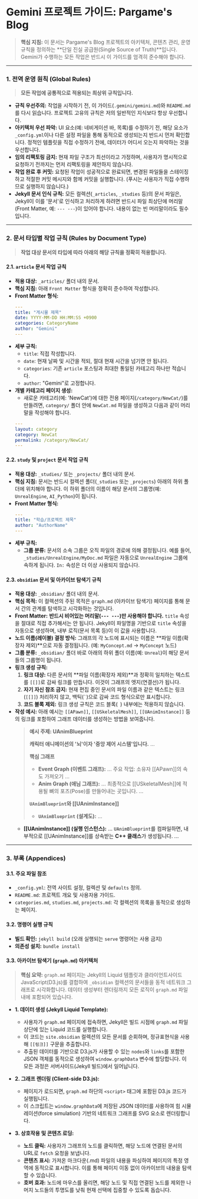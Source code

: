 # Gemini 프로젝트 가이드: Pargame's Blog

> **핵심 지침:** 이 문서는 Pargame's Blog 프로젝트의 아키텍처, 콘텐츠 관리, 운영 규칙을 정의하는 **단일 진실 공급원(Single Source of Truth)**입니다. Gemini가 수행하는 모든 작업은 반드시 이 가이드를 엄격히 준수해야 합니다.

---

### **1. 전역 운영 원칙 (Global Rules)**
> **모든 작업에 공통적으로 적용되는 최상위 규칙입니다.**

*   **규칙 우선주의:** 작업을 시작하기 전, 이 가이드(`.gemini/gemini.md`)와 `README.md`를 다시 읽습니다. 프로젝트 고유의 규칙은 저의 일반적인 지식보다 항상 우선합니다.
*   **아키텍처 우선 파악:** UI 요소(예: 네비게이션 바, 목록)를 수정하기 전, 해당 요소가 `_config.yml`이나 다른 설정 파일을 통해 동적으로 생성되는지 반드시 먼저 확인합니다. 정적인 템플릿을 직접 수정하기 전에, 데이터가 어디서 오는지 파악하는 것을 우선합니다.
*   **임의 리팩토링 금지:** 현재 파일 구조가 최선이라고 가정하며, 사용자가 명시적으로 요청하기 전까지는 먼저 리팩토링을 제안하지 않습니다.
*   **작업 완료 후 커밋:** 요청된 작업이 성공적으로 완료되면, 변경된 파일들을 스테이징하고 적절한 커밋 메시지와 함께 커밋을 실행합니다. (푸시는 사용자가 직접 수행하므로 실행하지 않습니다.)
*   **Jekyll 문서 인식 규칙:** 모든 컬렉션(`_articles`, `_studies` 등)의 문서 파일은, Jekyll이 이를 '문서'로 인식하고 처리하게 하려면 반드시 파일 최상단에 머리말(Front Matter, 예: `--- ---`)이 있어야 합니다. 내용이 없는 빈 머리말이라도 필수입니다.

---

### **2. 문서 타입별 작업 규칙 (Rules by Document Type)**
> **작업 대상 문서의 타입에 따라 아래의 해당 규칙을 정확히 적용합니다.**

#### **2.1. `article` 문서 작업 규칙**
*   **적용 대상:** `_articles/` 폴더 내의 문서.
*   **핵심 지침:** 아래 `Front Matter` 형식을 정확히 준수하여 작성합니다.
*   **Front Matter 형식:**
    ```yaml
    ---
    title: "게시물 제목"
    date: YYYY-MM-DD HH:MM:SS +0900
    categories: CategoryName
    author: "Gemini"
    ---
    ```
*   **세부 규칙:**
    *   `title`: 직접 작성합니다.
    *   `date`: 현재 날짜 및 시간을 적되, 절대 현재 시간을 넘기면 안 됩니다.
    *   `categories`: 기존 `article` 포스팅과 최대한 통일된 카테고리 하나만 적습니다.
    *   `author`: "Gemini"로 고정합니다.
*   **개별 카테고리 페이지 생성:**
    *   새로운 카테고리(예: 'NewCat')에 대한 전용 페이지(`/category/NewCat/`)를 만들려면, `category/` 폴더 안에 `NewCat.md` 파일을 생성하고 다음과 같이 머리말을 작성해야 합니다.
    ```yaml
    ---
    layout: category
    category: NewCat
    permalink: /category/NewCat/
    ---
    ```

#### **2.2. `study` 및 `project` 문서 작업 규칙**
*   **적용 대상:** `_studies/` 또는 `_projects/` 폴더 내의 문서.
*   **핵심 지침:** 문서는 반드시 컬렉션 폴더(`_studies` 또는 `_projects`) 아래의 하위 폴더에 위치해야 합니다. 이 하위 폴더의 이름이 해당 문서의 그룹명(예: `UnrealEngine`, `AI_Python`)이 됩니다.
*   **Front Matter 형식:**
    ```yaml
    ---
    title: "학습/프로젝트 제목"
    author: "AuthorName"
    ---
    ```
*   **세부 규칙:**
    *   **그룹 분류:** 문서의 소속 그룹은 오직 파일의 경로에 의해 결정됩니다. 예를 들어, `_studies/UnrealEngine/MyDoc.md` 파일은 자동으로 `UnrealEngine` 그룹에 속하게 됩니다. `In:` 속성은 더 이상 사용되지 않습니다.

#### **2.3. `obsidian` 문서 및 아카이브 탐색기 규칙**
*   **적용 대상:** `_obsidian/` 폴더 내의 문서.
*   **핵심 목적:** 이 컬렉션의 주된 목적은 `graph.md` (아카이브 탐색기) 페이지를 통해 문서 간의 관계를 탐색하고 시각화하는 것입니다.
*   **Front Matter:** **반드시 비어있는 머리말(`--- ---`)만 사용해야 합니다.** `title` 속성을 절대로 직접 추가해서는 안 됩니다. Jekyll이 파일명을 기반으로 `title` 속성을 자동으로 생성하며, 내부 로직(문서 목록 등)이 이 값을 사용합니다.
*   **노드 이름(레이블) 결정 방식:** 그래프의 각 노드에 표시되는 이름은 **파일 이름(확장자 제외)**으로 자동 결정됩니다. (예: `MyConcept.md` -> `MyConcept` 노드)
*   **그룹 분류:** `_obsidian/` 폴더 바로 아래의 하위 폴더 이름(예: `Unreal`)이 해당 문서들의 그룹명이 됩니다.
*   **링크 생성 규칙:**
    1.  **링크 대상:** 다른 문서의 **파일 이름(확장자 제외)**과 정확히 일치하는 텍스트를 `[[]]`로 감싸 링크를 만듭니다. 이것이 그래프의 엣지(연결선)가 됩니다.
    2.  **자기 자신 참조 금지:** 현재 편집 중인 문서의 파일 이름과 같은 텍스트는 링크(`[[]]`) 처리하지 않고, 백틱(`` ` ``)으로 감싸 코드 형식으로만 표시합니다.
    3.  **코드 블록 제외:** 링크 생성 규칙은 코드 블록(``` ```) 내부에는 적용하지 않습니다.
*   **작성 예시:** 아래 예시는 `[[APawn]]`, `[[USkeletalMesh]]`, `[[UAnimInstance]]` 등의 링크를 포함하여 그래프 데이터를 생성하는 방법을 보여줍니다.
    > **예시 주제: UAnimBlueprint**
    >
    > **캐릭터 애니메이션의 '뇌'이자 '중앙 제어 시스템'입니다.** ...
    >
    > **핵심 그래프**
    > * **Event Graph (이벤트 그래프):** ... 주요 작업: 소유자 [[APawn]]의 속도 가져오기 ...
    > * **Anim Graph (애님 그래프):** ... 최종적으로 [[USkeletalMesh]]에 적용될 뼈의 포즈(Pose)를 만들어내는 곳입니다. ...
    >
    > **`UAnimBlueprint`와 [[UAnimInstance]]**
    > * **`UAnimBlueprint` (설계도):** ...
    * **[[UAnimInstance]] (실행 인스턴스):** ... `UAnimBlueprint`를 컴파일하면, 내부적으로 [[UAnimInstance]]를 상속받는 **C++ 클래스**가 생성됩니다. ...

---

### **3. 부록 (Appendices)**

#### **3.1. 주요 파일 참조**
*   `_config.yml`: 전역 사이트 설정, 컬렉션 및 `defaults` 정의.
*   `README.md`: 프로젝트 개요 및 사용자용 가이드.
*   `categories.md`, `studies.md`, `projects.md`: 각 컬렉션의 목록을 동적으로 생성하는 페이지.

#### **3.2. 명령어 실행 규칙**
*   **빌드 확인:** `jekyll build` (오래 실행되는 `serve` 명령어는 사용 금지)
*   **의존성 설치:** `bundle install`

#### **3.3. 아카이브 탐색기 (`graph.md`) 아키텍처**
> **핵심 요약:** `graph.md` 페이지는 Jekyll의 Liquid 템플릿과 클라이언트사이드 JavaScript(D3.js)를 결합하여 `_obsidian` 컬렉션의 문서들을 동적 네트워크 그래프로 시각화합니다. 데이터 생성부터 렌더링까지 모든 로직이 `graph.md` 파일 내에 포함되어 있습니다.

*   **1. 데이터 생성 (Jekyll Liquid Template):**
    *   사용자가 `graph.md` 페이지에 접속하면, Jekyll은 빌드 시점에 `graph.md` 파일 상단에 있는 Liquid 코드를 실행합니다.
    *   이 코드는 `site.obsidian` 컬렉션의 모든 문서를 순회하며, 정규표현식을 사용해 `[[링크]]` 구문을 추출합니다.
    *   추출된 데이터를 기반으로 D3.js가 사용할 수 있는 `nodes`와 `links`를 포함한 JSON 객체를 동적으로 생성하여 `window.graphData` 변수에 할당합니다. 이 모든 과정은 서버사이드(Jekyll 빌드)에서 일어납니다.

*   **2. 그래프 렌더링 (Client-side D3.js):**
    *   페이지가 로드되면, `graph.md` 하단의 `<script>` 태그에 포함된 D3.js 코드가 실행됩니다.
    *   이 스크립트는 `window.graphData`에 저장된 JSON 데이터를 사용하여 힘 시뮬레이션(force simulation) 기반의 네트워크 그래프를 SVG 요소로 렌더링합니다.

*   **3. 상호작용 및 콘텐츠 로딩:**
    *   **노드 클릭:** 사용자가 그래프의 노드를 클릭하면, 해당 노드에 연결된 문서의 URL로 `fetch` 요청을 보냅니다.
    *   **콘텐츠 표시:** 가져온 마크다운(.md) 파일의 내용을 파싱하여 페이지의 특정 영역에 동적으로 표시합니다. 이를 통해 페이지 이동 없이 아카이브의 내용을 탐색할 수 있습니다.
    *   **호버 효과:** 노드에 마우스를 올리면, 해당 노드 및 직접 연결된 노드를 제외한 나머지 노드들의 투명도를 낮춰 현재 선택에 집중할 수 있도록 돕습니다.